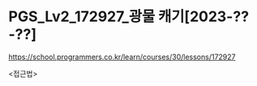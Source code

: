 # PGS_Lv2_172927_광물 캐기[2023-??-??]
https://school.programmers.co.kr/learn/courses/30/lessons/172927

<접근법>
``` 
```


```
```
